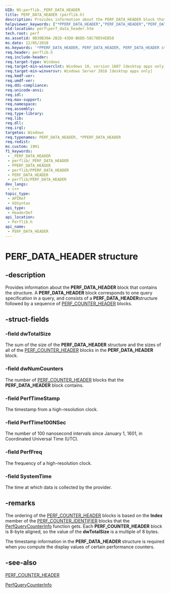 ```yaml
---
UID: NS:perflib._PERF_DATA_HEADER
title: PERF_DATA_HEADER (perflib.h)
description: Provides information about the PERF_DATA_HEADER block that contains the structure.
helpviewer_keywords: ["*PPERF_DATA_HEADER","PERF_DATA_HEADER","PERF_DATA_HEADER structure [Perf]","PPERF_DATA_HEADER","PPERF_DATA_HEADER structure pointer [Perf]","perf.perf_data_header","perflib/PERF_DATA_HEADER","perflib/PPERF_DATA_HEADER"]
old-location: perf\perf_data_header.htm
tech.root: perf
ms.assetid: 0B30B30A-2B2D-43D8-B6DD-58C70D54EB58
ms.date: 12/05/2018
ms.keywords: '*PPERF_DATA_HEADER, PERF_DATA_HEADER, PERF_DATA_HEADER structure [Perf], PPERF_DATA_HEADER, PPERF_DATA_HEADER structure pointer [Perf], perf.perf_data_header, perflib/PERF_DATA_HEADER, perflib/PPERF_DATA_HEADER'
req.header: perflib.h
req.include-header: 
req.target-type: Windows
req.target-min-winverclnt: Windows 10, version 1607 [desktop apps only]
req.target-min-winversvr: Windows Server 2016 [desktop apps only]
req.kmdf-ver: 
req.umdf-ver: 
req.ddi-compliance: 
req.unicode-ansi: 
req.idl: 
req.max-support: 
req.namespace: 
req.assembly: 
req.type-library: 
req.lib: 
req.dll: 
req.irql: 
targetos: Windows
req.typenames: PERF_DATA_HEADER, *PPERF_DATA_HEADER
req.redist: 
ms.custom: 19H1
f1_keywords:
 - _PERF_DATA_HEADER
 - perflib/_PERF_DATA_HEADER
 - PPERF_DATA_HEADER
 - perflib/PPERF_DATA_HEADER
 - PERF_DATA_HEADER
 - perflib/PERF_DATA_HEADER
dev_langs:
 - c++
topic_type:
 - APIRef
 - kbSyntax
api_type:
 - HeaderDef
api_location:
 - Perflib.h
api_name:
 - PERF_DATA_HEADER
---
```


# PERF_DATA_HEADER structure


## -description

Provides information about the <b>PERF_DATA_HEADER</b> block that contains the structure. A <b>PERF_DATA_HEADER</b> block corresponds to one query specification in a query, and consists of a <b>PERF_DATA_HEADER</b>structure followed by a sequence of <a href="/windows/desktop/api/perflib/ns-perflib-perf_counter_header">PERF_COUNTER_HEADER</a> blocks.

## -struct-fields

### -field dwTotalSize

The sum of the size of the <b>PERF_DATA_HEADER</b> structure and the sizes of all of the <a href="/windows/desktop/api/perflib/ns-perflib-perf_counter_header">PERF_COUNTER_HEADER</a> blocks in the <b>PERF_DATA_HEADER</b> block.

### -field dwNumCounters

The number of <a href="/windows/desktop/api/perflib/ns-perflib-perf_counter_header">PERF_COUNTER_HEADER</a> blocks that the <b>PERF_DATA_HEADER</b> block contains.

### -field PerfTimeStamp

The timestamp from a high-resolution clock.

### -field PerfTime100NSec

The number of 100 nanosecond intervals since January 1, 1601, in Coordinated Universal Time (UTC).

### -field PerfFreq

The frequency of a high-resolution clock.

### -field SystemTime

The time at which data is collected by the provider.

## -remarks

The ordering of the <a href="/windows/desktop/api/perflib/ns-perflib-perf_counter_header">PERF_COUNTER_HEADER</a> blocks is based on the <b>Index</b> member of
the <a href="/windows/desktop/api/perflib/ns-perflib-perf_counter_identifier">PERF_COUNTER_IDENTIFIER</a> blocks that the <a href="/windows/desktop/api/perflib/nf-perflib-perfquerycounterinfo">PerfQueryCounterInfo</a> function gets. Each
<b>PERF_COUNTER_HEADER</b> block is 8-byte aligned, so the value of the <b>dwTotalSize</b> is  a multiple
of 8 bytes.



The timestamp information in the <b>PERF_DATA_HEADER</b> structure is required when
you compute the display values of certain performance counters.

## -see-also

<a href="/windows/desktop/api/perflib/ns-perflib-perf_counter_header">PERF_COUNTER_HEADER</a>



<a href="/windows/desktop/api/perflib/nf-perflib-perfquerycounterinfo">PerfQueryCounterInfo</a>